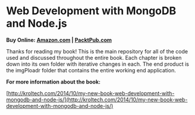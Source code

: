 # Web Development with MongoDB and Node.js

**Buy Online: [Amazon.com](www.amazon.com/Development-MongoDB-Node-js-Jason-Krol/dp/1783987308/) | [PacktPub.com](https://www.packtpub.com/web-development/web-development-mongodb-and-nodejs)**

Thanks for reading my book!  This is the main repository for all of the code used and discussed throughout the entire book.  Each chapter is broken down into its own folder with iterative changes in each.  The end product is the imgPloadr folder that contains the entire working end application.

**For more information about the book:**

[http://kroltech.com/2014/10/my-new-book-web-development-with-mongodb-and-node-js/](http://kroltech.com/2014/10/my-new-book-web-development-with-mongodb-and-node-js/)
